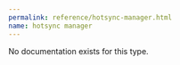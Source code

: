 ```yaml
---
permalink: reference/hotsync-manager.html
name: hotsync manager
---
```


No documentation exists for this type.